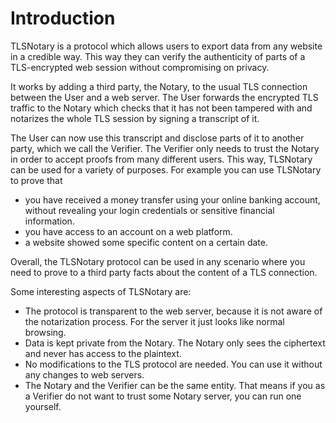# Introduction

TLSNotary is a protocol which allows users to export data from any website in a
credible way. This way they can verify the authenticity of parts of a
TLS-encrypted web session without compromising on privacy.

It works by adding a third party, the Notary, to the usual TLS connection
between the User and a web server. The User forwards the encrypted TLS traffic
to the Notary which checks that it has not been tampered with and notarizes the
whole TLS session by signing a transcript of it.

The User can now use this transcript and disclose parts of it to another
party, which we call the Verifier. The Verifier only needs to trust the Notary
in order to accept proofs from many different users. This way, TLSNotary
can be used for a variety of purposes. For example you can use TLSNotary to
prove that

- you have received a money transfer using your online banking account, without
  revealing your login credentials or sensitive financial information.
- you have access to an account on a web platform.
- a website showed some specific content on a certain date.

Overall, the TLSNotary protocol can be used in any scenario where you need to
prove to a third party facts about the content of a TLS connection.

Some interesting aspects of TLSNotary are:
- The protocol is transparent to the web server, because it is not aware of the
  notarization process. For the server it just looks like normal browsing.
- Data is kept private from the Notary. The Notary only sees the ciphertext and
  never has access to the plaintext.
- No modifications to the TLS protocol are needed. You can use it without any
  changes to web servers.
- The Notary and the Verifier can be the same entity. That means if you as a
  Verifier do not want to trust some Notary server, you can run one yourself.


